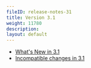 ```yaml
---
fileID: release-notes-31
title: Version 3.1
weight: 11780
description: 
layout: default
---
```

- [What's New in 3.1](release-notes-new-features31)
- [Incompatible changes in 3.1](release-notes-upgrading-changes31)

